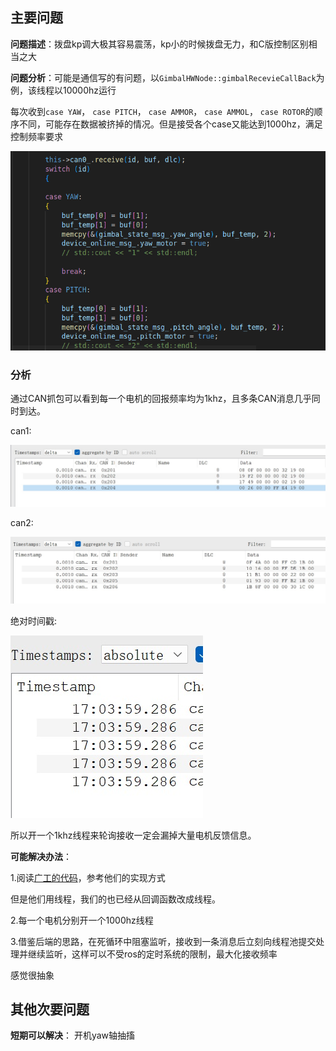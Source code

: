 ## 主要问题

**问题描述**：拨盘kp调大极其容易震荡，kp小的时候拨盘无力，和C版控制区别相当之大

**问题分析**：可能是通信写的有问题，以`GimbalHWNode::gimbalRecevieCallBack`为例，该线程以10000hz运行

每次收到`case YAW`， `case PITCH`， `case AMMOR`， `case AMMOL`， `case ROTOR`的顺序不同，可能存在数据被挤掉的情况。但是接受各个case又能达到1000hz，满足控制频率要求

![can_receive](./assets/can_receive.png)

### 分析

通过CAN抓包可以看到每一个电机的回报频率均为1khz，且多条CAN消息几乎同时到达。

can1:

![](./assets/can1.jpg)

can2:

![](./assets/can2.jpg)

绝对时间戳:

![](./assets/abs_time.jpg)

所以开一个1khz线程来轮询接收一定会漏掉大量电机反馈信息。

**可能解决办法**：

1.阅读[广工的代码](https://github.com/rm-controls/rm_control)，参考他们的实现方式

但是他们用线程，我们的也已经从回调函数改成线程。

2.每一个电机分别开一个1000hz线程

3.借鉴后端的思路，在死循环中阻塞监听，接收到一条消息后立刻向线程池提交处理并继续监听，这样可以不受ros的定时系统的限制，最大化接收频率

感觉很抽象

## 其他次要问题

**短期可以解决**：
开机yaw轴抽搐
